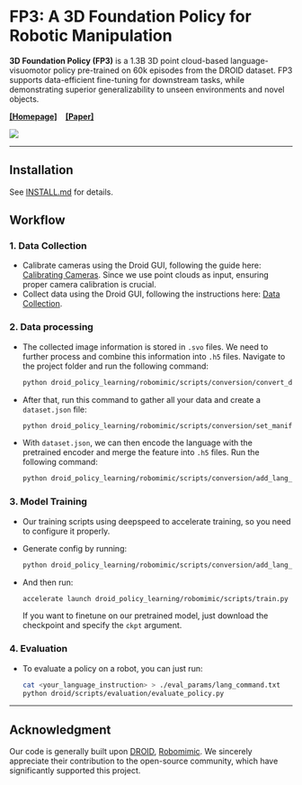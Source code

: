 # FP3: A 3D Foundation Policy for Robotic Manipulation

 **3D Foundation Policy (FP3)** is a 1.3B 3D point cloud-based language-visuomotor policy pre-trained on 60k episodes from the DROID dataset. FP3 supports data-efficient fine-tuning for downstream tasks, while demonstrating superior generalizability to unseen environments and novel objects.

[**[Homepage]**](https://3d-foundation-policy.github.io/) &ensp; [**[Paper]**](https://arxiv.org/pdf/2503.08950)

![](assets/concept.jpg)

---------
## Installation

See [INSTALL.md](INSTALL.md) for details.

## Workflow

### 1. Data Collection
- Calibrate cameras using the Droid GUI, following the guide here: [Calibrating Cameras](https://droid-dataset.github.io/droid/example-workflows/calibrating-cameras.html). Since we use point clouds as input, ensuring proper camera calibration is crucial.
- Collect data using the Droid GUI, following the instructions here: [Data Collection](https://droid-dataset.github.io/droid/example-workflows/data-collection.html).

### 2. Data processing
- The collected image information is stored in `.svo` files. We need to further process and combine this information into `.h5` files. Navigate to the project folder and run the following command:
  ```bash
  python droid_policy_learning/robomimic/scripts/conversion/convert_droid.py --folder <your_data_folder>
  ```

- After that, run this command to gather all your data and create a `dataset.json` file:
  ```bash
  python droid_policy_learning/robomimic/scripts/conversion/set_manifest_file.py --folder <your_data_folder> --lang <language_insruction>
  ```

- With `dataset.json`, we can then encode the language with the pretrained encoder and merge the feature into `.h5` files. Run the following command:
  ```bash
  python droid_policy_learning/robomimic/scripts/conversion/add_lang_to_converted_data.py --manifest_file droid_policy_learning/dataset.json
  ```

### 3. Model Training
- Our training scripts using deepspeed to accelerate training, so you need to configure it properly.

- Generate config by running:
  ```bash
  python droid_policy_learning/robomimic/scripts/conversion/add_lang_to_converted_data.py --manifest_file droid_policy_learning/dataset.json
  ```

- And then run:
  ```bash
  accelerate launch droid_policy_learning/robomimic/scripts/train.py --name <exp_name> --ckpt <ckpt_path>
  ``` 

  If you want to finetune on our pretrained model, just download the checkpoint and specify the `ckpt` argument. 

### 4. Evaluation
- To evaluate a policy on a robot, you can just run:
  ```bash
  cat <your_language_instruction> > ./eval_params/lang_command.txt
  python droid/scripts/evaluation/evaluate_policy.py
  ```

---------

## Acknowledgment
Our code is generally built upon [DROID](https://github.com/droid-dataset/droid), [Robomimic](https://github.com/ARISE-Initiative/robomimic). We sincerely appreciate their contribution to the open-source community, which have significantly supported this project.  
